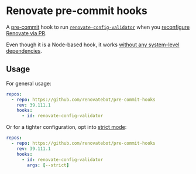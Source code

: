 # Renovate pre-commit hooks

A [pre-commit](https://pre-commit.com/) hook to run [`renovate-config-validator`](https://docs.renovatebot.com/config-validation/#config-validation) when you [reconfigure Renovate via PR](https://docs.renovatebot.com/getting-started/installing-onboarding/#reconfigure-via-pr).

Even though it is a Node-based hook, it works [without any system-level dependencies](https://pre-commit.com/#node).

## Usage

For general usage:

```yaml
repos:
  - repo: https://github.com/renovatebot/pre-commit-hooks
    rev: 39.111.1
    hooks:
      - id: renovate-config-validator
```

Or for a tighter configuration,
opt into [strict mode](https://docs.renovatebot.com/config-validation/#strict-mode):

```yaml
repos:
  - repo: https://github.com/renovatebot/pre-commit-hooks
    rev: 39.111.1
    hooks:
      - id: renovate-config-validator
        args: [--strict]
```

